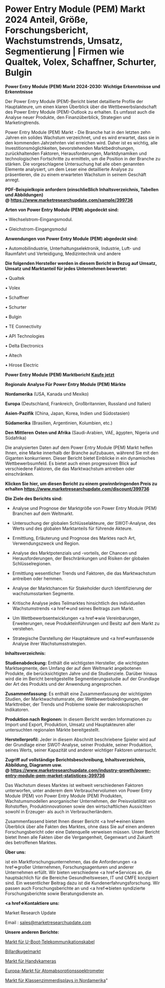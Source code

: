 # Power Entry Module (PEM) Markt 2024 Anteil, Größe, Forschungsbericht, Wachstumstrends, Umsatz, Segmentierung | Firmen wie Qualtek, Volex, Schaffner, Schurter, Bulgin

<strong>Power Entry Module (PEM) Markt 2024-2030: Wichtige Erkenntnisse und Erkenntnisse</strong>

Der Power Entry Module (PEM)-Bericht bietet detaillierte Profile der Hauptakteure, um einen klaren Überblick über die Wettbewerbslandschaft des Power Entry Module (PEM)-Outlook zu erhalten. Es umfasst auch die Analyse neuer Produkte, den Finanzüberblick, Strategien und Marketingtrends.

Power Entry Module (PEM) Markt - Die Branche hat in den letzten zehn Jahren ein solides Wachstum verzeichnet, und es wird erwartet, dass sie in den kommenden Jahrzehnten viel erreichen wird. Daher ist es wichtig, alle Investitionsmöglichkeiten, bevorstehenden Marktbedrohungen, zurückhaltenden Faktoren, Herausforderungen, Marktdynamiken und technologischen Fortschritte zu ermitteln, um die Position in der Branche zu stärken. Die vorgeschlagene Untersuchung hat alle oben genannten Elemente analysiert, um dem Leser eine detaillierte Analyse zu präsentieren, die zu einem erwarteten Wachstum in seinem Geschäft anregt.

<strong><b>PDF-Beispielkopie anfordern (einschließlich Inhaltsverzeichnis, Tabellen und Abbildungen) @ </b></strong><strong><a href=https://www.marketresearchupdate.com/sample/399736><strong>https://www.marketresearchupdate.com/sample/399736</u></a></strong></strong>

<strong>Arten von Power Entry Module (PEM) abgedeckt sind:</strong>

• Wechselstrom-Eingangsmodul.

• Gleichstrom-Eingangsmodul

<strong>Anwendungen von Power Entry Module (PEM) abgedeckt sind:</strong>

• Automobilindustrie, Unterhaltungselektronik, Industrie, Luft- und Raumfahrt und Verteidigung, Medizintechnik und andere

<strong>Die folgenden Hersteller werden in diesem Bericht in Bezug auf Umsatz, Umsatz und Marktanteil für jedes Unternehmen bewertet:</strong>

• Qualtek

• Volex

• Schaffner

• Schurter

• Bulgin

• TE Connectivity

• API Technologies

• Delta Electronics

• Altech

• Hirose Electric

<strong>Power Entry Module (PEM) Marktbericht <a href=https://www.marketresearchupdate.com/buynow/399736>Kaufe jetzt</a></strong>

<strong>Regionale Analyse Für Power Entry Module (PEM) Märkte</strong>

<strong>Nordamerika</strong> (USA, Kanada und Mexiko)

<strong>Europa</strong> (Deutschland, Frankreich, Großbritannien, Russland und Italien)

<strong>Asien-Pazifik</strong> (China, Japan, Korea, Indien und Südostasien)

<strong>Südamerika</strong> (Brasilien, Argentinien, Kolumbien, etc.)

<strong>Den Mittleren</strong> <strong>Osten und Afrika</strong> (Saudi-Arabien, VAE, ägypten, Nigeria und Südafrika)

Die analysierten Daten auf dem Power Entry Module (PEM) Markt helfen Ihnen, eine Marke innerhalb der Branche aufzubauen, während Sie mit den Giganten konkurrieren. Dieser Bericht bietet Einblicke in ein dynamisches Wettbewerbsumfeld. Es bietet auch einen progressiven Blick auf verschiedene Faktoren, die das Marktwachstum antreiben oder einschränken.

<strong>Klicken Sie hier, um diesen Bericht zu einem gewinnbringenden Preis zu erhalten
</strong><strong><a href=https://www.marketresearchupdate.com/discount/399736>https://www.marketresearchupdate.com/discount/399736</b></u></strong></a>

<strong>Die Ziele des Berichts sind:</strong>

- Analyse und Prognose der Marktgröße von Power Entry Module (PEM) Branchen auf dem Weltmarkt.

- Untersuchung der globalen Schlüsselakteure, der SWOT-Analyse, des Werts und des globalen Marktanteils für führende Akteure.

- Ermittlung, Erläuterung und Prognose des Marktes nach Art, Verwendungszweck und Region.

- Analyse des Marktpotenzials und -vorteils, der Chancen und Herausforderungen, der Beschränkungen und Risiken der globalen Schlüsselregionen.

- Ermittlung wesentlicher Trends und Faktoren, die das Marktwachstum antreiben oder hemmen.

- Analyse der Marktchancen für Stakeholder durch Identifizierung der wachstumsstarken Segmente.

- Kritische Analyse jedes Teilmarktes hinsichtlich des individuellen Wachstumstrends <a href=>und</a> seines Beitrags zum Markt.

- Um Wettbewerbsentwicklungen <a href=>wie</a> Vereinbarungen, Erweiterungen, neue Produkteinführungen und Besitz auf dem Markt zu verstehen.

- Strategische Darstellung der Hauptakteure und <a href=>umfas</a>sende Analyse ihrer Wachstumsstrategien.

<strong>Inhaltsverzeichnis:</strong>

<strong>Studienabdeckung:</strong> Enthält die wichtigsten Hersteller, die wichtigsten Marktsegmente, den Umfang der auf dem Weltmarkt angebotenen Produkte, die berücksichtigten Jahre und die Studienziele. Darüber hinaus wird die im Bericht bereitgestellte Segmentierungsstudie auf der Grundlage der Art des Produkts und der Anwendung angesprochen.

<strong>Zusammenfassung:</strong> Es enthält eine Zusammenfassung der wichtigsten Studien, der Marktwachstumsrate, der Wettbewerbsbedingungen, der Markttreiber, der Trends und Probleme sowie der makroskopischen Indikatoren.

<strong>Produktion nach Regionen:</strong> In diesem Bericht werden Informationen zu Import und Export, Produktion, Umsatz und Hauptakteuren aller untersuchten regionalen Märkte bereitgestellt.

<strong>Herstellerprofil:</strong> Jeder in diesem Abschnitt beschriebene Spieler wird auf der Grundlage einer SWOT-Analyse, seiner Produkte, seiner Produktion, seines Werts, seiner Kapazität und anderer wichtiger Faktoren untersucht.

<strong><b>Zugriff auf vollständige Berichtsbeschreibung, Inhaltsverzeichnis, Abbildung, Diagramm usw. @ </b></strong><strong><a href=https://www.marketresearchupdate.com/industry-growth/power-entry-module-pem-market-statistices-399736>https://www.marketresearchupdate.com/industry-growth/power-entry-module-pem-market-statistices-399736</a></strong>

Das Wachstum dieses Marktes ist weltweit verschiedenen Faktoren unterworfen, unter anderem dem Verbrauchervolumen von Power Entry Module (PEM) von Power Entry Module (PEM) Produkten, Wachstumsmodellen anorganischer Unternehmen, der Preisvolatilität von Rohstoffen, Produktinnovationen sowie den wirtschaftlichen Aussichten sowohl in Erzeuger- als auch in Verbraucherländern.

Zusammenfassend bietet Ihnen dieser Bericht <a href=>einen</a> klaren Überblick über alle Fakten des Marktes, ohne dass Sie auf einen anderen Forschungsbericht oder eine Datenquelle verweisen müssen. Unser Bericht bietet Ihnen alle Fakten über die Vergangenheit, Gegenwart und Zukunft des betroffenen Marktes.

<strong>Über uns:</strong>

 ist ein Marktforschungsunternehmen, das die Anforderungen <a href=>großer</a> Unternehmen, Forschungsagenturen und anderer Unternehmen erfüllt. Wir bieten verschiedene <a href=>Services</a> an, die hauptsächlich für die Bereiche Gesundheitswesen, IT und CMFE konzipiert sind. Ein wesentlicher Beitrag dazu ist die Kundenerfahrungsforschung. Wir passen auch Forschungsberichte an und <a href=>bieten</a> syndizierte Forschungsberichte sowie Beratungsdienste an.

<strong><a href=>Kontaktiere uns:</a></strong>

Market Research Update

Email : sales@marketresearchupdate.com

<strong>Unsere anderen Berichte:</strong>

<a href=https://www.linkedin.com/pulse/submarine-telecom-cable-market-202-what-factors>Markt für U-Boot-Telekommunikationskabel</a>

<a href=https://www.linkedin.com/pulse/billiards-balls-market-size-analysis-leading-manufacturers>Billardkugelmarkt</a>

<a href=https://www.linkedin.com/pulse/cell-phone-camera-market-size-share-outlook-growth-prospects>Markt für Handykameras</a>

<a href=https://www.linkedin.com/pulse/europe-atomic-absorption-spectrometers-market>Europa-Markt für Atomabsorptionsspektrometer</a>

<a href=https://www.linkedin.com/pulse/north-america-classroom-displays-market-size-2023-top>Markt für Klassenzimmerdisplays in Nordamerika</a>"
